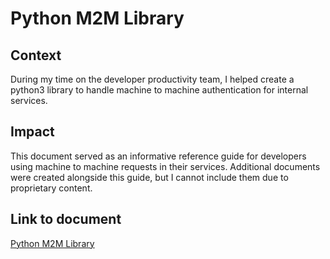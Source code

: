 # Python M2M Library

## Context

During my time on the developer productivity team, I helped create a python3 library to handle machine to machine authentication for internal services.

## Impact

This document served as an informative reference guide for developers using machine to machine requests in their services. Additional documents were created alongside this guide, but I cannot include them due to proprietary content.

## Link to document

[Python M2M Library](pythonLibrary.md)